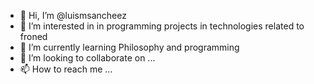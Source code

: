 - 👋 Hi, I’m @luismsancheez
- 👀 I’m interested in in programming projects in technologies related to froned
- 🌱 I’m currently learning Philosophy and programming
- 💞️ I’m looking to collaborate on ...
- 📫 How to reach me ...

<!---
luismsancheez/luismsancheez is a ✨ special ✨ repository because its `README.md` (this file) appears on your GitHub profile.
You can click the Preview link to take a look at your changes.
--->
